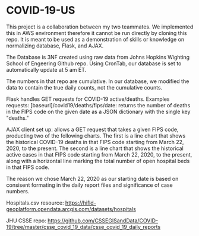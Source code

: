 # COVID-19-US

This project is a collaboration between my two teammates. We implemented this in AWS environment therefore it cannot be run directly by cloning this repo. It is meant to be used as a demonstration of skills or knowledge on normalizing database, Flask, and AJAX.

The Database is 3NF created using raw data from Johns Hopkins Wighting School of Engeering Github repo. Using CronTab, our database is set to automatically update at 5 am ET. 

The numbers in that repo are cumulative. In our database, we modified the data to contain the true daily counts, not the cumulative counts.

Flask handles GET requests for COVID-19 active/deaths. Examples requests: [baseurl]/covid19/deaths/fips/date: returns the number of deaths in the FIPS code on the given date as a JSON dictionary with the single key "deaths."
  
AJAX client set up: allows a GET request that takes a given FIPS code, producting two of the following charts. The first is a line chart that shows the
historical COVID-19 deaths in that FIPS code starting from March 22, 2020, to the present. The
second is a line chart that shows the historical active cases in that FIPS code starting from
March 22, 2020, to the present, along with a horizontal line marking the total number of open
hospital beds in that FIPS code.

The reason we chose March 22, 2020 as our starting date is based on consisent formating in the daily report files and significance of case numbers. 

Hospitals.csv resource: https://hifld-geoplatform.opendata.arcgis.com/datasets/hospitals

JHU CSSE repo: https://github.com/CSSEGISandData/COVID-19/tree/master/csse_covid_19_data/csse_covid_19_daily_reports


